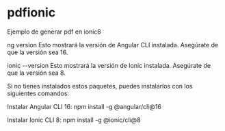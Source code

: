 # pdfionic
Ejemplo de generar pdf en ionic8

ng version
Esto mostrará la versión de Angular CLI instalada. Asegúrate de que la versión sea 16.

ionic --version
Esto mostrará la versión de Ionic instalada. Asegúrate de que la versión sea 8.

Si no tienes instalados estos paquetes, puedes instalarlos con los siguientes comandos:

Instalar Angular CLI 16:
npm install -g @angular/cli@16

Instalar Ionic CLI 8:
npm install -g @ionic/cli@8



